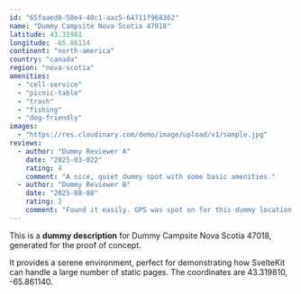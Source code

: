 ```yaml
---
id: "65faaed0-50e4-40c1-aac5-64711f968362"
name: "Dummy Campsite Nova Scotia 47018"
latitude: 43.31981
longitude: -65.86114
continent: "north-america"
country: "canada"
region: "nova-scotia"
amenities:
  - "cell-service"
  - "picnic-table"
  - "trash"
  - "fishing"
  - "dog-friendly"
images:
  - "https://res.cloudinary.com/demo/image/upload/v1/sample.jpg"
reviews:
  - author: "Dummy Reviewer A"
    date: "2025-03-022"
    rating: 4
    comment: "A nice, quiet dummy spot with some basic amenities."
  - author: "Dummy Reviewer B"
    date: "2025-08-08"
    rating: 2
    comment: "Found it easily. GPS was spot on for this dummy location."
---
```


This is a **dummy description** for Dummy Campsite Nova Scotia 47018, generated for the proof of concept.

It provides a serene environment, perfect for demonstrating how SvelteKit can handle a large number of static pages. The coordinates are 43.319810, -65.861140.
